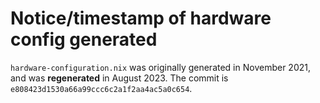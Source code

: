 # Notice/timestamp of hardware config generated

`hardware-configuration.nix` was originally generated in November 2021, and was **regenerated** in August 2023. The commit is `e808423d1530a66a99ccc6c2a1f2aa4ac5a0c654`.
